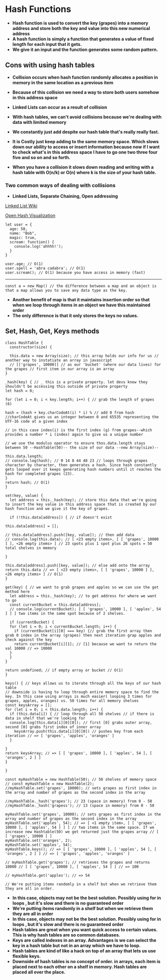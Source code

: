 # Hash Functions

* **Hash function is used to convert the key (grapes) into a memory address and store both the key and value into this new numerical address**
* **A hash function is simply a function that generates a value of fixed length for each input that it gets.**
* **We give it an input and the function generates some random pattern.**

## Cons with using hash tables

* **Collision occurs when hash function randomly allocates a position in memory in the same location as a previous item**
* **Because of this collision we need a way to store both users somehow in this address space**
* **Linked Lists can occur as a result of collision**
* **With hash tables, we can't avoid collisions because we're dealing with data with limited memory**

* **We constantly just add despite our hash table that's really really fast.**

* **It is Costly just keep adding to the same memory space. Which slows down our ability to access or insert information because now if I want to check what's in this address space I have to go one two three four five and so on and so forth.**

* **When you have a collision it slows down reading and writing with a hash table with O(n/k) or O(n) where k is the size of your hash table.**

### Two common ways of dealing with collisions

* **Linked Lists, Separate Chaining, Open addressing**

[Linked List Wiki](https://en.wikipedia.org/wiki/Hash_table)

[Open Hash Visualization](https://www.cs.usfca.edu/~galles/visualization/OpenHash.html)

    let user = {
      age: 50,
      name: "Bob",
      magic: true,
      scream: function() {
        console.log('ahhhh!');
      }
    }

    user.age; // O(1)
    user.spell = 'abra cadabra'; // O(1)
    user.scream(); // O(1) because you have access in memory (fast)
---

    const a = new Map() // the difference between a map and an object is that a map allows you to save any data type as the key.
* **Another benefit of map is that it maintains insertion order  so that when we loop through items in an object we have this maintained order**
* **The only difference is that it only stores the keys no values.**

## Set, Hash, Get, Keys methods

    class HashTable {
      constructor(size) {

      this.data = new Array(size); // this array holds our info for us // another way to instatiate an array in javascript
      // [['grapes', 10000]] // as our 'bucket' (where our data lives) for the grapes // first item in our array is an array
    }

    _hash(key) { // _ this is a private property. let devs know they shouldn't be accessing this outside of private property
    let hash = 0;

    for (let i = 0; i < key.length; i++) { // grab the length of grapes (6)

    hash = (hash + key.charCodeAt(i) * i) % // add 0 from hash
    //charCodeAt gives us an integer between 0 and 65535 representing the UTF-16 code at a given index

    // in this case index(i) is the first index (g) from grapes--which provides a number * i (index) again to give us a unique number

    // we use the modulus operator to ensure thos.data.length stays between 50 --HashTable(50)-- the size of our data --new Array(size)--

    this.data.length;
    // console.log(hash); // 0 14 8 44 48 23 // loops through grapes character by character, then generates a hash. Since hash constantly gets looped over it keeps generating hash numbers until it reaches the hash for completed grapes (23).
    }
    return hash; // O(1)
    }

    set(key, value) {
      let address = this._hash(key); // store this data that we're going to insert the key value in this address space that is created by our hash function and we give it the key of grapes.

      if (!this.data[address]) { // if doesn't exist

    this.data[address] = [];

    // this.data[address].push([key, value]); // then add data
    // console.log(this.data); // [ <23 empty items>, [ [ 'grapes', 10000 ] ], <26 empty items> ] // 23 spots plus 1 spot plus 26 spots = 50 total shelves in memory

    }

    this.data[address].push([key, value]); // else add onto the array
    return this.data // => [ <23 empty items>, [ [ 'grapes', 10000 ] ], <26 empty items> ] // O(1)
    }

    get(key) { // we want to grab grapes and apples so we can use the get method here
      let address = this._hash(key); // to get address for where we want to go
      const currentBucket = this.data[address];
      // console.log(currentBucket); [ [ 'grapes', 10000 ], [ 'apples', 54 ] ] ] two items in the same spot because of 2 shelves.

      if (currentBucket) {
      for (let i = 0; i < currentBucket.length; i++) {
        if (currentBucket[i][0] === key) {// grab the first array then grab 0 index in the array (grapes) then next iteration grap apples and check against the key
        return currentBucket[i][1]; // [1] because we want to return the val 10000 // => 10000
      }
      }
    }

    return undefined; // if empty array or bucket // O(1)
    }

    keys() { // keys allows us to iterate through all the keys of our hash table
    // downside is having to loop through entire memory space to find the key. In this case using arrays is much easier( looping 3 times for grapes, apples, oranges) vs. 50 times for all memory shelves
    const keysArray = [];
    for (let i = 0; i < this.data.length; i++) {
      if (this.data[i]) { // loop through all 50 shelves // if there is data in shelf that we're looking for
      console.log(this.data[i][0][0]); // first [0] grabs outer array, second [0] grabs first index of inner array
        keysArray.push(this.data[i][0][0]) // pushes key from each iteration // => [ 'grapes', 'apples', 'oranges' ]
      }

    }
    return keysArray; // => [ [ 'grapes', 10000 ], [ 'apples', 54 ], [ 'oranges', 2 ] ]
    }

    }

    const myHashTable = new HashTable(50); // 50 shelves of memory space
    // const myHashTable = new HashTable(2);
    //myHashTable.set('grapes', 10000); // sets grapes as first index in the array and number of grapes as the second index in the array

    //myHashTable._hash('grapes'); // 23 (space in memory) from 0 - 50
    //myHashTable._hash('grapess'); // 13 (space in memory) from 0 - 50

    myHashTable.set('grapes', 10000); // sets grapes as first index in the array and number of grapes as the second index in the array
    myHashTable.set('apples', 54); // => [ <1 empty item>, [ [ 'grapes', 10000 ], [ 'apples', 54 ] ] ] // two items in the same space. If we increase new Hashtable(50) we get returned just the grapes array // [ [ 'grapes', 10000 ] ]
    myHashTable.set('oranges', 2);
    myHashTable.set('apples', 54);
    myHashTable.keys(); // => [ [ 'grapes', 10000 ], [ 'apples', 54 ], [ 'oranges', 2 ] ] // => [ 'grapes', 'apples', 'oranges' ]

    // myHashTable.get('grapes'); // retrieves the grapes and returns 10000 // [ [ 'grapes', 10000 ], [ 'apples', 54 ] ] // => 100

    // myHashTable.get('apples'); // => 54

    // We're putting items randomly in a shelf but when we retrieve them they are all in order.
* **In this case, objects may not be the best solution. Possibly using for in loops , but it's slow and there is no guaranteed order**
* **We're putting items randomly in a shelf but when we retrieve them they are all in order**
* **In this case, objects may not be the best solution. Possibly using for in loops , but it's slow and there is no guaranteed order**
* **Hash tables are great when you want quick access to certain values. This is why hash tables are so common databases.**
* **Keys are called indexes in an array. Advantages is we can select the key in a hash table but not in an array which we have to loop.**
* **Hash tables are kind of like a hack on top of an array that lets us use flexible keys.**
* **Downside of hash tables is no concept of order. in arrays, each item is placed next to each other on a shelf in memory. Hash tables are placed all over the place.**
